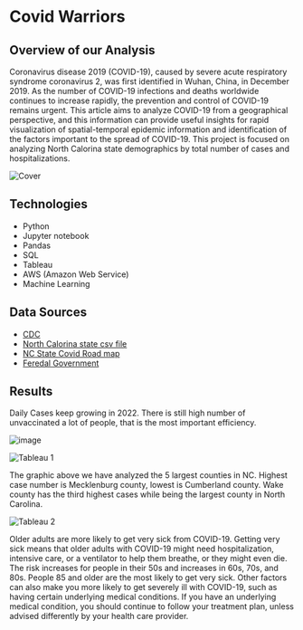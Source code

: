 # Covid Warriors

## Overview of our Analysis
Coronavirus disease 2019 (COVID-19), caused by severe acute respiratory syndrome coronavirus 2, was first identified in Wuhan, China, in December 2019. As the number of COVID-19 infections and deaths worldwide continues to increase rapidly, the prevention and control of COVID-19 remains urgent. This article aims to analyze COVID-19 from a geographical perspective, and this information can provide useful insights for rapid visualization of spatial-temporal epidemic information and identification of the factors important to the spread of COVID-19. This project is focused on analyzing North Calorina state demographics by total number of cases and hospitalizations.

![Cover](https://user-images.githubusercontent.com/85411967/152261914-e0c5b9cb-82f1-44ba-912d-42a72842211c.png)

## Technologies
- Python 
- Jupyter notebook 
- Pandas 
- SQL 
- Tableau
- AWS (Amazon Web Service)
- Machine Learning

## Data Sources
- [CDC](https://data.cdc.gov/Case-Surveillance/United-States-COVID-19-Cases-and-Deaths-by-State-o/9mfq-cb36) 
- [North Calorina state csv file](https://github.com/JohnCselcuk/Covid-Warriors/tree/main/Data_source)
- [NC State Covid Road map](https://covid19.ncdhhs.gov/)
- [Feredal Government](https://www.usa.gov/coronavirus)

## Results
Daily Cases keep growing in 2022. There is still high number of unvaccinated a lot of people, that is the most important efficiency.  

![image](https://user-images.githubusercontent.com/85411967/152422841-39354618-c8b3-47f4-a1b3-8ad7403af95b.png)


![Tableau 1](https://user-images.githubusercontent.com/85411967/151269400-6236358f-10a0-479f-8fca-37c3c4fe1c29.png)

The graphic above we have analyzed the 5 largest counties in NC.
Highest case number is Mecklenburg county, lowest is Cumberland county. 
Wake county has the third highest cases while being the largest county in North Carolina.



![Tableau 2](https://user-images.githubusercontent.com/85411967/151273551-83a3fb28-6c2d-4efd-843d-93b54400b2b0.png)

Older adults are more likely to get very sick from COVID-19. Getting very sick means that older adults with COVID-19 might need hospitalization, intensive care, or a ventilator to help them breathe, or they might even die. The risk increases for people in their 50s and increases in 60s, 70s, and 80s. People 85 and older are the most likely to get very sick.
Other factors can also make you more likely to get severely ill with COVID-19, such as having certain underlying medical conditions. If you have an underlying medical condition, you should continue to follow your treatment plan, unless advised differently by your health care provider.
